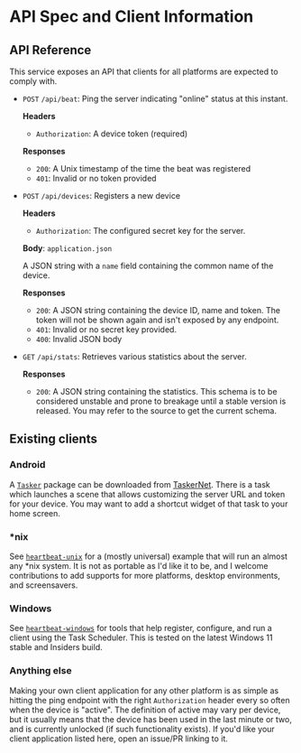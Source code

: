 # API Spec and Client Information

## API Reference

This service exposes an API that clients for all platforms are expected to comply with.

- `POST` `/api/beat`: Ping the server indicating "online" status at this instant.

  **Headers**

    - `Authorization`: A device token (required)

  **Responses**

    - `200`: A Unix timestamp of the time the beat was registered
    - `401`: Invalid or no token provided

- `POST` `/api/devices`: Registers a new device

  **Headers**

    - `Authorization`: The configured secret key for the server.

  **Body**: `application.json`

  A JSON string with a `name` field containing the common name of the device.

  **Responses**

    - `200`: A JSON string containing the device ID, name and token. The token will not be shown again and isn't exposed
      by any endpoint.
    - `401`: Invalid or no secret key provided.
    - `400`: Invalid JSON body

- `GET` `/api/stats`: Retrieves various statistics about the server.

  **Responses**

    - `200`: A JSON string containing the statistics. This schema is to be considered unstable and prone to breakage
      until a stable version is released. You may refer to the source to get the current schema.

## Existing clients

### Android

A [`Tasker`](https://tasker.joaoapps.com/) package can be downloaded from
[TaskerNet][taskernet-link]. There is a task which launches a scene that allows
customizing the server URL and token for your device. You may want to add a shortcut
widget of that task to your home screen.

[taskernet-link]:
    https://taskernet.com/shares/?user=AS35m8lYWmKlKnpucO4NKAF5nrvpAAJ9k0B16Xq4oGo55MJi%2Fne5EtkyyRTuOR565VRqEmzf468J&id=Project%3AHeartbeat

### \*nix

See [`heartbeat-unix`](https://github.com/lmaotrigine/heartbeat-unix) for a (mostly
universal) example that will run an almost any \*nix system. It is not as portable as
I'd like it to be, and I welcome contributions to add supports for more platforms,
desktop environments, and screensavers.

### Windows

See [`heartbeat-windows`](https://github.com/lmaotrigine/heartbeat-windows) for tools
that help register, configure, and run a client using the Task Scheduler. This is tested
on the latest Windows 11 stable and Insiders build.

### Anything else

Making your own client application for any other platform is as simple as hitting the
ping endpoint with the right `Authorization` header every so often when the device is
"active". The definition of active may vary per device, but it usually means that the
device has been used in the last minute or two, and is currently unlocked (if such
functionality exists). If you'd like your client application listed here, open an
issue/PR linking to it.
